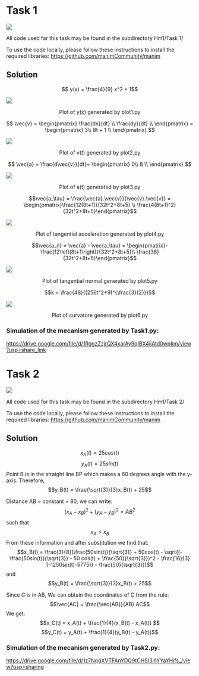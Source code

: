 # Task 1
![](https://i.imgur.com/D16bLIR.png)

All code used for this task may be found in the subdirectory Hm1/Task 1/

To use the code locally, please follow these instructions to install the required libraries:
https://github.com/manimCommunity/manim

## Solution


$$ y(x) = \frac{4}{9} x^2 + 1$$

![](https://i.imgur.com/ZBK1hav.png)

<center>Plot of y(x) generated by plot1.py</center>

$$ \vec{v} = \begin{pmatrix}
     \frac{dx}{dt} \\ 
     \frac{dy}{dt} \\
 \end{pmatrix} = \begin{pmatrix}
     3\\ 
     8t + 1 \\
 \end{pmatrix}
$$

![](https://i.imgur.com/CGMCPUq.png)

<center>Plot of v(t) generated by plot2.py</center>

$$ \vec{a} = 
     \frac{d\vec{v}}{dt}= \begin{pmatrix}
     0\\ 
     8 \\
 \end{pmatrix}
 $$
 
 ![](https://i.imgur.com/pasBwNt.png)
 
<center>Plot of a(t) generated by plot3.py</center>

 $$\vec{a_\tau} = \frac{\vec{a}.\vec{v}}{\vec{v}.\vec{v}} = \begin{pmatrix}\frac{12(8t+1)}{32t^2+8t+5} \\ \frac{4(8t+1)^2}{32t^2+8t+5}\end{pmatrix}$$
 
 ![](https://i.imgur.com/XtI5uKb.png)

 <center>Plot of tangential acceleration generated by plot4.py</center>

 $$\vec{a_n} = \vec{a} - \vec{a_\tau} = \begin{pmatrix}-\frac{12\left(8t+1\right)}{32t^2+8t+5}\\ \frac{36}{32t^2+8t+5}\end{pmatrix}$$
 
 ![](https://i.imgur.com/pWE7Yhb.png)
 
 <center>Plot of tangential normal generated by plot5.py</center>
 
 $$k = \frac{48}{(256t^2+9)^{\frac{3}{2}}}$$
 
![](https://i.imgur.com/n5efPie.png)

 <center>Plot of curvature generated by plot6.py</center>
 
 ### Simulation of the mecanism generated by Task1.py:
 
 https://drive.google.com/file/d/1RggzZzjrQX4xarAy9qIBX4iiAtd0wpkm/view?usp=share_link
 
 # Task 2
 
![](https://i.imgur.com/UP3BRr9.png)

All code used for this task may be found in the subdirectory Hm1/Task 2/

To use the code locally, please follow these instructions to install the required libraries:
https://github.com/manimCommunity/manim
## Solution
$$x_A(t) = 25cos(t)$$
$$y_A(t) = 25sin(t)$$
Point B is in the straight line BP which makes a 60 degrees angle with the y-axis.
Therefore, $$y_B(t) = \frac{\sqrt{3}}{3}x_B(t) + 25$$

Distance AB = constant = 80, we can write:
$$(x_A - x_B) ^ 2 + (y_A - y_B)^2 = AB^2$$ such that $$x_A > x_B$$
From these information and after substitution we find that:
$$x_B(t) = \frac{3}{8}(\frac{50sin(t)}{\sqrt{3}} + 50cos(t) - \sqrt{(-\frac{50sin(t)}{\sqrt{3}} - 50 cos(t) + \frac{50}{\sqrt{3}})^2 - \frac{16}{3}(-1250sin(t)-5775)} - \frac{50}{\sqrt{3}})$$
and $$y_B(t) = \frac{\sqrt{3}}{3}x_B(t) + 25$$

Since C is in AB, We can obtain the coordinates of C from the rule:
$$\vec{AC} = \frac{\vec{AB}}{AB} AC$$
We get:
$$x_C(t) = x_A(t) + \frac{1}{4}(x_B(t) - x_A(t)) $$
$$y_C(t) = y_A(t) + \frac{1}{4}(y_B(t) - y_A(t))$$

### Simulation of the mecanism generated by Task2.py:
https://drive.google.com/file/d/1z7NqgXVTFAnYDQ9tCHSI3ihYYaYHifs_/view?usp=sharing
